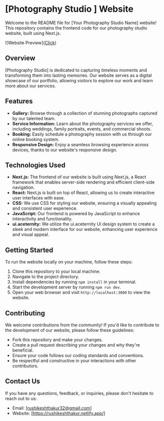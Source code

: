 # [Photography Studio ] Website

Welcome to the README file for [Your Photography Studio Name] website! This repository contains the frontend code for our photography studio website, built using Next.js.

![Website Preview](<a href='https://photography-capturing.netlify.app'>Click</a>)

## Overview

[Photography Studio] is dedicated to capturing timeless moments and transforming them into lasting memories. Our website serves as a digital showcase of our portfolio, allowing visitors to explore our work and learn more about our services.

## Features

- **Gallery:** Browse through a collection of stunning photographs captured by our talented team.
- **Service Information:** Learn about the photography services we offer, including weddings, family portraits, events, and commercial shoots.
- **Booking:** Easily schedule a photography session with us through our online booking system.
- **Responsive Design:** Enjoy a seamless browsing experience across devices, thanks to our website's responsive design.

## Technologies Used

- **Next.js:** The frontend of our website is built using Next.js, a React framework that enables server-side rendering and efficient client-side navigation.
- **React:** Next.js is built on top of React, allowing us to create interactive user interfaces with ease.
- **CSS:** We use CSS for styling our website, ensuring a visually appealing and consistent user experience.
- **JavaScript:** Our frontend is powered by JavaScript to enhance interactivity and functionality.
- **ui.aceternity:** We utilize the ui.aceternity UI design system to create a sleek and modern interface for our website, enhancing user experience and visual appeal.

## Getting Started

To run the website locally on your machine, follow these steps:

1. Clone this repository to your local machine.
2. Navigate to the project directory.
3. Install dependencies by running `npm install` in your terminal.
4. Start the development server by running `npm run dev`.
5. Open your web browser and visit `http://localhost:3000` to view the website.

## Contributing

We welcome contributions from the community! If you'd like to contribute to the development of our website, please follow these guidelines:

- Fork this repository and make your changes.
- Create a pull request describing your changes and why they're beneficial.
- Ensure your code follows our coding standards and conventions.
- Be respectful and constructive in your interactions with other contributors.

## Contact Us

If you have any questions, feedback, or inquiries, please don't hesitate to reach out to us:

- Email: [rushikeshthakur32@gmail.com]
- Website: [https://rushikeshthakur.netlify.app/]


